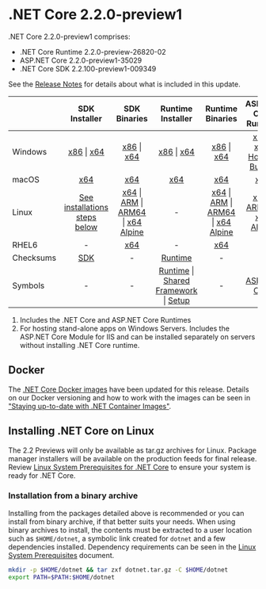 # .NET Core 2.2.0-preview1

.NET Core 2.2.0-preview1 comprises:

* .NET Core Runtime 2.2.0-preview-26820-02
* ASP.NET Core 2.2.0-preview1-35029
* .NET Core SDK 2.2.100-preview1-009349

See the [Release Notes](2.2.0-preview1.md) for details about what is included in this update.

|           | SDK Installer                        | SDK Binaries                 | Runtime Installer                                        | Runtime Binaries                                 | ASP.NET Core Runtime           |
| --------- | :------------------------------------------:     | :----------------------:                 | :---------------------------:                            | :-------------------------:                      | :-----------------:            |
| Windows   | [x86][sdk-win-x86.exe] \| [x64][sdk-win-x64.exe] | [x86][sdk-win-x86] \| [x64][sdk-win-x64] | [x86][runtime-win-x86.exe] \| [x64][runtime-win-x64.exe] | [x86][runtime-win-x86] \| [x64][runtime-win-x64] | [x86][asp-runtime-win-x86.exe] \| [x64][asp-runtime-win-x64.exe]; [Hosting Bundle][hosting-win-x64.exe] |
| macOS     | [x64][sdk-mac-x64.pkg]  | [x64][sdk-mac-x64]     | [x64][runtime-mac-x64.pkg] | [x64][runtime-mac-x64] | [x64][asp-runtime-mac-x64] |
| Linux     | [See installations steps below][linux-install]   | [x64][sdk-linux-x64] \| [ARM][sdk-linux-arm-x32] \| [ARM64][sdk-linux-arm-x64] \| [x64 Alpine][sdk-linux-musl-x64] | - | [x64][runtime-linux-x64] \| [ARM][runtime-linux-arm-x32] \| [ARM64][runtime-linux-arm-x64] \| [x64 Alpine][runtime-linux-musl-x64] | [x64][asp-runtime-linux-x64]  \| [ARM32][asp-runtime-linux-arm-x86] \| [x64 Alpine][asp-runtime-linux-musl-x64] |
| RHEL6     | -                                                | [x64][sdk-rhel.6-x64]                    | -                                                        | [x64][runtime-rhel.6-x64] | - |
| Checksums | [SDK][checksums-sdk]                             | -                                        | [Runtime][checksums-runtime]                             | - | - |
| Symbols   | -                                                | -                                        | [Runtime][symbols-coreclr] \| [Shared Framework][symbols-corefx] \| [Setup][symbols-core-setup] | - | [ASP.NET Core][symbols-aspnetcore] |

1. Includes the .NET Core and ASP.NET Core Runtimes
2. For hosting stand-alone apps on Windows Servers. Includes the ASP.NET Core Module for IIS and can be installed separately on servers without installing .NET Core runtime.

## Docker

The [.NET Core Docker images](https://hub.docker.com/r/microsoft/dotnet/) have been updated for this release. Details on our Docker versioning and how to work with the images can be seen in ["Staying up-to-date with .NET Container Images"](https://devblogs.microsoft.com/dotnet/staying-up-to-date-with-net-container-images/).

## Installing .NET Core on Linux

The 2.2 Previews will only be available as tar.gz archives for Linux. Package manager installers will be available on the production feeds for final release. Review [Linux System Prerequisites for .NET Core](https://github.com/dotnet/core/blob/main/Documentation/linux-prereqs.md) to ensure your system is ready for .NET Core.

### Installation from a binary archive

Installing from the packages detailed above is recommended or you can install from binary archive, if that better suits your needs. When using binary archives to install, the contents must be extracted to a user location such as `$HOME/dotnet`, a symbolic link created for `dotnet` and a few dependencies installed.
Dependency requirements can be seen in the [Linux System Prerequisites](https://github.com/dotnet/core/blob/main/Documentation/linux-prereqs.md) document.

```bash
mkdir -p $HOME/dotnet && tar zxf dotnet.tar.gz -C $HOME/dotnet
export PATH=$PATH:$HOME/dotnet
```

[runtime-linux-x64]: https://download.microsoft.com/download/1/9/F/19FEB118-A1D8-4B0E-B74C-D155FC5D297E/dotnet-runtime-2.2.0-preview-26820-02-linux-x64.tar.gz
[runtime-linux-arm-x32]: https://download.microsoft.com/download/1/9/F/19FEB118-A1D8-4B0E-B74C-D155FC5D297E/dotnet-runtime-2.2.0-preview-26820-02-linux-arm.tar.gz
[runtime-linux-musl-x64]: https://download.microsoft.com/download/1/9/F/19FEB118-A1D8-4B0E-B74C-D155FC5D297E/dotnet-runtime-2.2.0-preview-26820-02-linux-musl-x64.tar.gz
[runtime-linux-arm-x64]: https://download.microsoft.com/download/1/9/F/19FEB118-A1D8-4B0E-B74C-D155FC5D297E/dotnet-runtime-2.2.0-preview-26820-02-linux-arm64.tar.gz
[runtime-rhel.6-x64]: https://download.microsoft.com/download/1/9/F/19FEB118-A1D8-4B0E-B74C-D155FC5D297E/dotnet-runtime-2.2.0-preview-26820-02-rhel.6-x64.tar.gz
[runtime-mac-x64]: https://download.microsoft.com/download/1/9/F/19FEB118-A1D8-4B0E-B74C-D155FC5D297E/dotnet-runtime-2.2.0-preview-26820-02-osx-x64.tar.gz
[runtime-mac-x64.pkg]: https://download.microsoft.com/download/1/9/F/19FEB118-A1D8-4B0E-B74C-D155FC5D297E/dotnet-runtime-2.2.0-preview-26820-02-osx-x64.pkg
[runtime-win-x86]: https://download.microsoft.com/download/1/9/F/19FEB118-A1D8-4B0E-B74C-D155FC5D297E/dotnet-runtime-2.2.0-preview-26820-02-win-x86.zip
[runtime-win-x64]: https://download.microsoft.com/download/1/9/F/19FEB118-A1D8-4B0E-B74C-D155FC5D297E/dotnet-runtime-2.2.0-preview-26820-02-win-x64.zip
[runtime-win-x86.exe]: https://download.microsoft.com/download/1/9/F/19FEB118-A1D8-4B0E-B74C-D155FC5D297E/dotnet-runtime-2.2.0-preview-26820-02-win-x86.exe
[runtime-win-x64.exe]: https://download.microsoft.com/download/1/9/F/19FEB118-A1D8-4B0E-B74C-D155FC5D297E/dotnet-runtime-2.2.0-preview-26820-02-win-x64.exe

[sdk-linux-x64]: https://download.microsoft.com/download/5/9/2/592E5073-8394-4A95-8F48-54080F0F1555/dotnet-sdk-2.2.100-preview1-009349-linux-x64.tar.gz
[sdk-linux-arm-x32]:  https://download.microsoft.com/download/5/9/2/592E5073-8394-4A95-8F48-54080F0F1555/dotnet-sdk-2.2.100-preview1-009349-linux-arm.tar.gz
[sdk-linux-arm-x64]:  https://download.microsoft.com/download/5/9/2/592E5073-8394-4A95-8F48-54080F0F1555/dotnet-sdk-2.2.100-preview1-009349-linux-arm64.tar.gz
[sdk-linux-musl-x64]:  https://download.microsoft.com/download/5/9/2/592E5073-8394-4A95-8F48-54080F0F1555/dotnet-sdk-2.2.100-preview1-009349-linux-musl-x64.tar.gz
[sdk-mac-x64]: https://download.microsoft.com/download/5/9/2/592E5073-8394-4A95-8F48-54080F0F1555/dotnet-sdk-2.2.100-preview1-009349-osx-x64.tar.gz
[sdk-mac-x64.pkg]: https://download.microsoft.com/download/5/9/2/592E5073-8394-4A95-8F48-54080F0F1555/dotnet-sdk-2.2.100-preview1-009349-osx-x64.pkg
[sdk-win-x86]: https://download.microsoft.com/download/5/9/2/592E5073-8394-4A95-8F48-54080F0F1555/dotnet-sdk-2.2.100-preview1-009349-win-x86.zip
[sdk-win-x64]: https://download.microsoft.com/download/5/9/2/592E5073-8394-4A95-8F48-54080F0F1555/dotnet-sdk-2.2.100-preview1-009349-win-x64.zip
[sdk-win-x86.exe]: https://download.microsoft.com/download/5/9/2/592E5073-8394-4A95-8F48-54080F0F1555/dotnet-sdk-2.2.100-preview1-009349-win-x86.exe
[sdk-win-x64.exe]: https://download.microsoft.com/download/5/9/2/592E5073-8394-4A95-8F48-54080F0F1555/dotnet-sdk-2.2.100-preview1-009349-win-x64.exe
[sdk-rhel.6-x64]:  https://download.microsoft.com/download/5/9/2/592E5073-8394-4A95-8F48-54080F0F1555/dotnet-sdk-2.2.100-preview1-009349-rhel.6-x64.tar.gz

[hosting-win-x64.exe]: https://download.microsoft.com/download/1/9/F/19FEB118-A1D8-4B0E-B74C-D155FC5D297E/dotnet-hosting-2.2.0-preview1-35029-win.exe
[asp-runtime-linux-x64]: https://download.microsoft.com/download/1/9/F/19FEB118-A1D8-4B0E-B74C-D155FC5D297E/aspnetcore-runtime-2.2.0-preview1-35029-linux-x64.tar.gz
[asp-runtime-linux-arm-x86]:  https://download.microsoft.com/download/1/9/F/19FEB118-A1D8-4B0E-B74C-D155FC5D297E/aspnetcore-runtime-2.2.0-preview1-35029-linux-arm.tar.gz
[asp-runtime-linux-musl-x64]: https://download.microsoft.com/download/1/9/F/19FEB118-A1D8-4B0E-B74C-D155FC5D297E/aspnetcore-runtime-2.2.0-preview1-35029-linux-musl-x64.tar.gz
[asp-runtime-mac-x64]: https://download.microsoft.com/download/1/9/F/19FEB118-A1D8-4B0E-B74C-D155FC5D297E/aspnetcore-runtime-2.2.0-preview1-35029-osx-x64.tar.gz
[asp-runtime-win-x64.exe]: https://download.microsoft.com/download/1/9/F/19FEB118-A1D8-4B0E-B74C-D155FC5D297E/aspnetcore-runtime-2.2.0-preview1-35029-win-x64.exe
[asp-runtime-win-x86.exe]: https://download.microsoft.com/download/1/9/F/19FEB118-A1D8-4B0E-B74C-D155FC5D297E/aspnetcore-runtime-2.2.0-preview1-35029-win-x86.exe

[symbols-aspnetcore]: https://download.microsoft.com/download/1/9/F/19FEB118-A1D8-4B0E-B74C-D155FC5D297E/aspnet-2.2.0-preview1-symbols.zip
[symbols-coreclr]: https://download.microsoft.com/download/1/9/F/19FEB118-A1D8-4B0E-B74C-D155FC5D297E/coreclr-2.2.0-preview1-symbols.zip
[symbols-corefx]: https://download.microsoft.com/download/1/9/F/19FEB118-A1D8-4B0E-B74C-D155FC5D297E/corefx-2.2.0-preview1-symbols.zip
[symbols-core-setup]: https://download.microsoft.com/download/1/9/F/19FEB118-A1D8-4B0E-B74C-D155FC5D297E/core-setup-2.2.0-preview1-symbols.zip

[checksums-runtime]: https://builds.dotnet.microsoft.com/dotnet/checksums/2.2.0-preview1-runtime-sha.txt
[checksums-sdk]: https://builds.dotnet.microsoft.com/dotnet/checksums/2.2.100-preview1-sdk-sha.txt

[linux-install]: https://learn.microsoft.com/dotnet/core/install/linux
